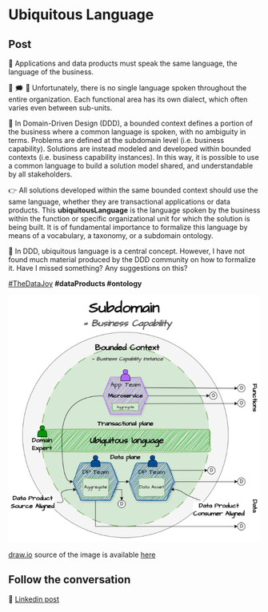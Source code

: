 # Ubiquitous Language

## Post

💬 Applications and data products must speak the same language, the language of the business.

💬 🗯 💭 Unfortunately, there is no single language spoken throughout the entire organization. Each functional area has its own dialect, which often varies even between sub-units.

📘 In Domain-Driven Design (DDD), a bounded context defines a portion of the business where a common language is spoken, with no ambiguity in terms. Problems are defined at the subdomain level (i.e. business capability). Solutions are instead modeled and developed within bounded contexts (i.e. business capability instances). In this way, it is possible to use a common language to build a solution model shared, and understandable by all stakeholders.

👉 All solutions developed within the same bounded context should use the same language, whether they are transactional applications or data products. This **ubiquitousLanguage** is the language spoken by the business within the function or specific organizational unit for which the solution is being built. It is of fundamental importance to formalize this language by means of a vocabulary, a taxonomy, or a subdomain ontology.

🤔 In DDD, ubiquitous language is a central concept. However, I have not found much material produced by the DDD community on how to formalize it. Have I missed something? Any suggestions on this?


[#TheDataJoy](https://www.linkedin.com/feed/hashtag/?keywords=thedatajoy) **#dataProducts #ontology**

![2024-P019-composability.png](/images/2024/2024-P033-ubiquitous-language.png)

[draw.io](https://app.diagrams.net/) source of the image is available [here](/images/2024/2024.drawio) 

## Follow the conversation

🔵 [Linkedin post](https://www.linkedin.com/posts/andreagioia_ubiquitouslanguage-thedatajoy-dataproducts-activity-7207357294173446144-ywxp)
